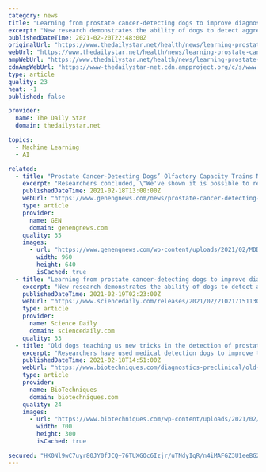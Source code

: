 ```yaml
---
category: news
title: "Learning from prostate cancer-detecting dogs to improve diagnostic tests"
excerpt: "New research demonstrates the ability of dogs to detect aggressive prostate cancer from urine samples and suggests that an artificial neural network"
publishedDateTime: 2021-02-20T22:48:00Z
originalUrl: "https://www.thedailystar.net/health/news/learning-prostate-cancer-detecting-dogs-improve-diagnostic-tests-2048589"
webUrl: "https://www.thedailystar.net/health/news/learning-prostate-cancer-detecting-dogs-improve-diagnostic-tests-2048589"
ampWebUrl: "https://www.thedailystar.net/health/news/learning-prostate-cancer-detecting-dogs-improve-diagnostic-tests-2048589?amp"
cdnAmpWebUrl: "https://www-thedailystar-net.cdn.ampproject.org/c/s/www.thedailystar.net/health/news/learning-prostate-cancer-detecting-dogs-improve-diagnostic-tests-2048589?amp"
type: article
quality: 23
heat: -1
published: false

provider:
  name: The Daily Star
  domain: thedailystar.net

topics:
  - Machine Learning
  - AI

related:
  - title: "Prostate Cancer-Detecting Dogs’ Olfactory Capacity Trains Neural Network for Combination Diagnostic Approach"
    excerpt: "Researchers concluded, \"We've shown it is possible to replicate the dog's performance as sensors and brains, it is now time to put this technology in every smartphone.\""
    publishedDateTime: 2021-02-18T13:00:00Z
    webUrl: "https://www.genengnews.com/news/prostate-cancer-detecting-dogs-olfactory-capacity-trains-neural-network-for-combination-diagnostic-approach/"
    type: article
    provider:
      name: GEN
      domain: genengnews.com
    quality: 35
    images:
      - url: "https://www.genengnews.com/wp-content/uploads/2021/02/MDD-Prostate-low-res-7.jpg"
        width: 960
        height: 640
        isCached: true
  - title: "Learning from prostate cancer-detecting dogs to improve diagnostic tests"
    excerpt: "New research demonstrates the ability of dogs to detect aggressive prostate cancer from urine samples and suggests that an artificial neural network could learn from this olfactory ability, with an eye toward replicating it in novel detection tools."
    publishedDateTime: 2021-02-19T02:23:00Z
    webUrl: "https://www.sciencedaily.com/releases/2021/02/210217151130.htm"
    type: article
    provider:
      name: Science Daily
      domain: sciencedaily.com
    quality: 33
  - title: "Old dogs teaching us new tricks in the detection of prostate cancer"
    excerpt: "Researchers have used medical detection dogs to improve the assessment of prostate cancer to develop better detection tools."
    publishedDateTime: 2021-02-18T14:51:00Z
    webUrl: "https://www.biotechniques.com/diagnostics-preclinical/old-dogs-teaching-us-new-tricks-in-the-detection-of-prostate-cancer/"
    type: article
    provider:
      name: BioTechniques
      domain: biotechniques.com
    quality: 24
    images:
      - url: "https://www.biotechniques.com/wp-content/uploads/2021/02/BTN-700x300-feature-images-6.png"
        width: 700
        height: 300
        isCached: true

secured: "HK0Nl9wC7uyr80JY0fJCQ+76TUXGOc6Izjr/uTNdyIqR/n4iMAFGZ3U1eeBG2wmjzyts48DhTMfOr5eyLPmLpUxHES6C6fuP8dN8CTtXEen35Q5VFJxSCLyQXYmjfSk5D6AGZjSK2iylrQCwTfJLPj17ZYRdS8OtpnHusEsKuibCjoito8oWtx4uU3zOb1wwTzde7cMKvJ1qp5X6JAxnfivR1kWwEVh0Wqnm4zo9wK0thxyk9xWCgAlRG5cK3Qcqm2yf3u+rQXCIZEQKgFTqDJKPboDx33iVFthIxhTadoEAo5HBkzuizZ6/qEn0vu8ndTYMxtdGTW6HZSO6bXTpEivJ2YdReU5q0PdvgQSICf0=;AowjFsumR+KMWDH7P/J0AQ=="
---
```


